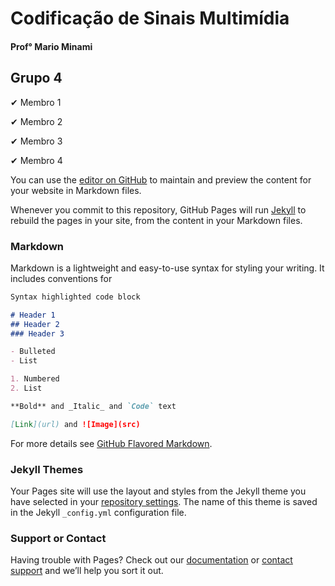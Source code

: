 # Codificação de Sinais Multimídia
#### Prof° Mario Minami

## Grupo 4

<p>&#10004; Membro 1</p>
<p>&#10004; Membro 2</p>
<p>&#10004; Membro 3</p>
<p>&#10004; Membro 4</p>


You can use the [editor on GitHub](https://github.com/OMath12/Laborat-rios-CSM-2021.3/edit/gh-pages/index.md) to maintain and preview the content for your website in Markdown files.

Whenever you commit to this repository, GitHub Pages will run [Jekyll](https://jekyllrb.com/) to rebuild the pages in your site, from the content in your Markdown files.

### Markdown

Markdown is a lightweight and easy-to-use syntax for styling your writing. It includes conventions for

```markdown
Syntax highlighted code block

# Header 1
## Header 2
### Header 3

- Bulleted
- List

1. Numbered
2. List

**Bold** and _Italic_ and `Code` text

[Link](url) and ![Image](src)
```

For more details see [GitHub Flavored Markdown](https://guides.github.com/features/mastering-markdown/).

### Jekyll Themes

Your Pages site will use the layout and styles from the Jekyll theme you have selected in your [repository settings](https://github.com/OMath12/Laborat-rios-CSM-2021.3/settings/pages). The name of this theme is saved in the Jekyll `_config.yml` configuration file.

### Support or Contact

Having trouble with Pages? Check out our [documentation](https://docs.github.com/categories/github-pages-basics/) or [contact support](https://support.github.com/contact) and we’ll help you sort it out.
